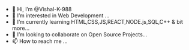 - 👋 Hi, I’m @Vishal-K-988
- 👀 I’m interested in Web Development ...
- 🌱 I’m currently learning HTML,CSS,JS,REACT,NODE.js,SQL,C++ & bit more...
- 💞️ I’m looking to collaborate on Open Source Projects...
- 📫 How to reach me ...

<!---
Vishal-K-988/Vishal-K-988 is a ✨ special ✨ repository because its `README.md` (this file) appears on your GitHub profile.
You can click the Preview link to take a look at your changes.
--->
